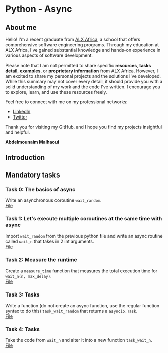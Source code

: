 # Python - Async

## About me
Hello! I'm a recent graduate from [ALX Africa](https://www.alxafrica.com/), a school that offers comprehensive software engineering programs. Through my education at ALX Africa, I've gained substantial knowledge and hands-on experience in various aspects of software development.

Please note that I am not permitted to share specific **resources**, **tasks detail**, **examples**, or **proprietary information** from ALX Africa. However, I am excited to share my personal projects and the solutions I've developed. While this summary may not cover every detail, it should provide you with a solid understanding of my work and the code I've written. I encourage you to explore, learn, and use these resources freely.

Feel free to connect with me on my professional networks:
- [LinkedIn](https://www.linkedin.com/in/abdelmounaim-malhaoui/)
- [Twitter](https://x.com/abdelmo65183220)

Thank you for visiting my GitHub, and I hope you find my projects insightful and helpful.

**Abdelmounaim Malhaoui**

## Introduction

## Mandatory tasks

### Task 0: The basics of async

Write an asynchronous coroutine `wait_random`.  
[File](0-basic_async_syntax.py)

### Task 1: Let's execute multiple coroutines at the same time with async

Import `wait_random` from the previous python file and write an async routine called `wait_n` that takes in 2 int arguments.  
[File](1-concurrent_coroutines.py)

### Task 2: Measure the runtime

Create a `measure_time` function that measures the total execution time for `wait_n(n, max_delay)`.  
[File](2-measure_runtime.py)

### Task 3: Tasks

Write a function (do not create an async function, use the regular function syntax to do this) `task_wait_random` that returns a `asyncio.Task`.  
[File](3-tasks.py)

### Task 4: Tasks

Take the code from `wait_n` and alter it into a new function `task_wait_n`.  
[File](4-tasks.py)
